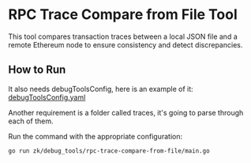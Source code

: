 # RPC Trace Compare from File Tool

This tool compares transaction traces between a local JSON file and a remote Ethereum node to ensure consistency and detect discrepancies.

## How to Run

It also needs debugToolsConfig, here is an example of it: [debugToolsConfig.yaml](../../../debugToolsConfig.yaml.example)

Another requirement is a folder called traces, it's going to parse through each of them.

Run the command with the appropriate configuration:
```sh
go run zk/debug_tools/rpc-trace-compare-from-file/main.go
```
